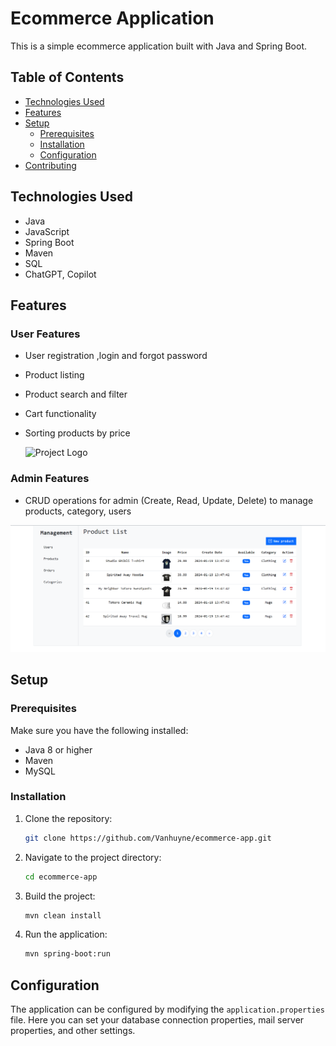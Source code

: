 # Ecommerce Application

This is a simple ecommerce application built with Java and Spring Boot.

## Table of Contents

- [Technologies Used](#technologies-used)
- [Features](#features)
- [Setup](#setup)
  - [Prerequisites](#prerequisites)
  - [Installation](#installation)
  - [Configuration](#configuration)
- [Contributing](#contributing)

## Technologies Used
- Java 
- JavaScript
- Spring Boot
- Maven
- SQL
- ChatGPT, Copilot
  
## Features
  ### User Features
  - User registration ,login and forgot password
  - Product listing
  - Product search and filter
  - Cart functionality
  - Sorting products by price

    ![Project Logo](homepage1.png)
  
  ### Admin Features
  - CRUD operations for admin (Create, Read, Update, Delete) to manage products, category, users

  ![Project Logo](manager.png)
## Setup

### Prerequisites

Make sure you have the following installed:

- Java 8 or higher
- Maven
- MySQL

### Installation

1. Clone the repository:

   ```bash
   git clone https://github.com/Vanhuyne/ecommerce-app.git

2. Navigate to the project directory:

   ```bash
   cd ecommerce-app

3. Build the project:

   ```bash
   mvn clean install

4. Run the application:

   ```bash
   mvn spring-boot:run

## Configuration

The application can be configured by modifying the `application.properties` file. Here you can set your database connection properties, mail server properties, and other settings.

  
